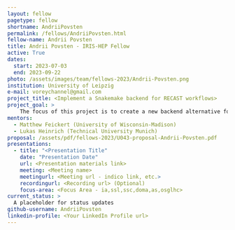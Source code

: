 ```yaml
---
layout: fellow
pagetype: fellow
shortname: AndriiPovsten
permalink: /fellows/AndriiPovsten.html
fellow-name: Andrii Povsten 
title: Andrii Povsten - IRIS-HEP Fellow
active: True
dates:
  start: 2023-07-03
  end: 2023-09-22
photo: /assets/images/team/fellows-2023/Andrii-Povsten.png
institution: University of Leipzig
e-mail: voreychannel@gmail.com
project_title: <Implement a Snakemake backend for RECAST workflows>
project_goal: >
    The focus of this project is to create a new backend alternative for RECAST workflows using the Snakemake workflow management system.
mentors:
  - Matthew Feickert (University of Wisconsin-Madison)
  - Lukas Heinrich (Technical University Munich)
proposal: /assets/pdf/fellows-2023/U043-proposal-Andrii-Povsten.pdf
presentations:
  - title: "<Presentation Title"
    date: "Presentation Date"
    url: <Presentation materials link>
    meeting: <Meeting name>
    meetingurl: <Meeting url - indico link, etc.>
    recordingurl: <Recording url> (Optional)
    focus-area: <Focus Area - ia,ssl,ssc,doma,as,osglhc>
current_status: >
  A placeholder for status updates
github-username: AndriiPovsten
linkedin-profile: <Your LinkedIn Profile url>
---
```

